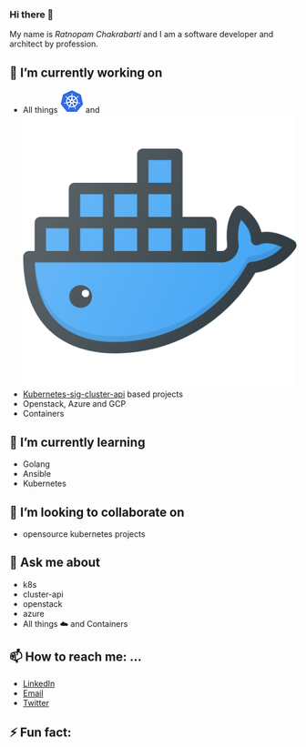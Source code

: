 ### Hi there 👋
My name is *Ratnopam Chakrabarti* and I am a software developer and architect by profession. 
<!--
**eratnch/eratnch** is a ✨ _special_ ✨ repository because its `README.md` (this file) appears on your GitHub profile.
-->


## 🔭 I’m currently working on 
- All things ![](assets/k8s.png) and ![](assets/docker.png)
- [Kubernetes-sig-cluster-api](https://github.com/kubernetes-sigs/cluster-api) based projects
- Openstack, Azure and GCP
- Containers

## 🌱 I’m currently learning 
- Golang
- Ansible
- Kubernetes

## 👯 I’m looking to collaborate on 
- opensource kubernetes projects

## 💬 Ask me about 
- k8s
- cluster-api
- openstack 
- azure 
- All things :cloud: and Containers

## 📫 How to reach me: ...
- [LinkedIn](https://www.linkedin.com/in/ratnopam-chakrabarti/)
- [Email](ratnopamc@yahoo.com)
- [Twitter](https://twitter.com/ratnopam])

## ⚡ Fun fact:


